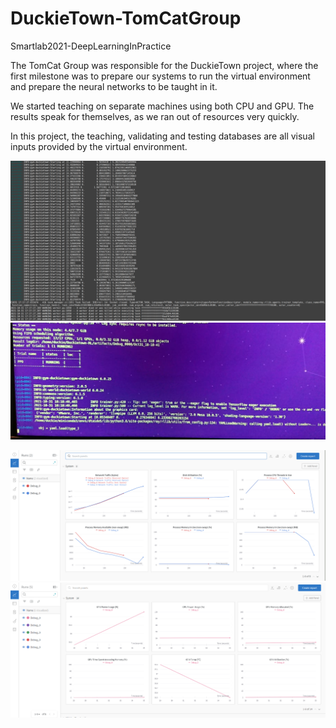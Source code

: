 # DuckieTown-TomCatGroup
Smartlab2021-DeepLearningInPractice

The TomCat Group was responsible for the DuckieTown project, where the first milestone was to prepare our systems to run the virtual environment and prepare the neural networks to be taught in it.

We started teaching on separate machines using both CPU and GPU. The results speak for themselves, as we ran out of resources very quickly.

In this project, the teaching, validating and testing databases are all visual inputs provided by the virtual environment.

![Running Evidence1](https://github.com/LordNassel/DuckieTown-TomCatGroup/blob/main/running_evidence2_tomCatGroup.png)
![Running Evidence2](https://github.com/LordNassel/DuckieTown-TomCatGroup/blob/main/running_evidence_tomCatGroup.png)

![Weights&Biases1](https://github.com/LordNassel/DuckieTown-TomCatGroup/blob/main/wb_log2_tomCatGroup.png)
![Weights&Biases2](https://github.com/LordNassel/DuckieTown-TomCatGroup/blob/main/wb_log_tomCatGroup.png)
